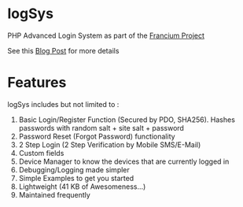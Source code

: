 logSys
======

PHP Advanced Login System as part of the [Francium Project](http://subinsb.com/the-francium-project)

See this [Blog Post](http://subinsb.com/php-logsys) for more details

Features
========
logSys includes but not limited to :

1. Basic Login/Register Function (Secured by PDO, SHA256).
   Hashes passwords with random salt + site salt + password
2. Password Reset (Forgot Password) functionality
3. 2 Step Login (2 Step Verification by Mobile SMS/E-Mail)
4. Custom fields
5. Device Manager to know the devices that are currently logged in
6. Debugging/Logging made simpler
7. Simple Examples to get you started
8. Lightweight (41 KB of Awesomeness...)
9. Maintained frequently
